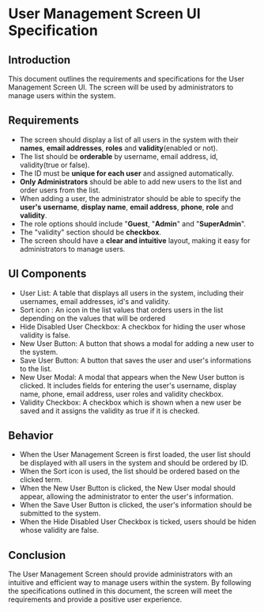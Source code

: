 #  User Management Screen UI Specification

## Introduction
This document outlines the requirements and specifications for the User Management Screen UI. The screen will be used by administrators to manage users within the system.

## Requirements
- The screen should display a list of all users in the system with their **names**, **email addresses**, **roles** and **validity**(enabled or not).
- The list should be **orderable** by username, email address, id, validity(true or false).
- The ID must be **unique for each user** and assigned automatically.
- **Only Administrators** should be able to add new users to the list and order users from the list.
- When adding a user, the administrator should be able to specify the **user's** **username**, **display name**, **email address**, **phone**, **role** and **validity**.
- The role options should include "**Guest**, "**Admin**" and "**SuperAdmin**".
- The "validity" section should be **checkbox**.
- The screen should have a **clear and intuitive** layout, making it easy for administrators to manage users.


## UI Components
- User List: A table that displays all users in the system, including their usernames, email addresses, id's and validity.
- Sort icon : An icon in the list values that orders users in the list depending on the values that will be ordered
- Hide Disabled User Checkbox: A checkbox for hiding the user whose validity is false.
- New User Button: A button that shows a modal for adding a new user to the system.
- Save User Button: A button that saves the user and user's informations to the list.
- New User Modal: A modal that appears when the New User button is clicked. It includes fields for entering the user's username, display name, phone, email address, user roles and validity checkbox.
- Validity Checkbox: A checkbox which is shown when a new user be saved and it assigns the validity as true if it is checked.
 
## Behavior
- When the User Management Screen is first loaded, the user list should be displayed with all users in the system and should be ordered by ID.
- When the Sort icon is used, the list should be ordered based on the clicked term.
- When the New User Button is clicked, the New User modal should appear, allowing the administrator to enter the user's information.
- When the Save User Button is clicked, the user's information should be submitted to the system.
- When the Hide Disabled User Checkbox is ticked, users should be hiden whose validity are false.

## Conclusion
The User Management Screen should provide administrators with an intuitive and efficient way to manage users within the system. By following the specifications outlined in this document, the screen will meet the requirements and provide a positive user experience.
